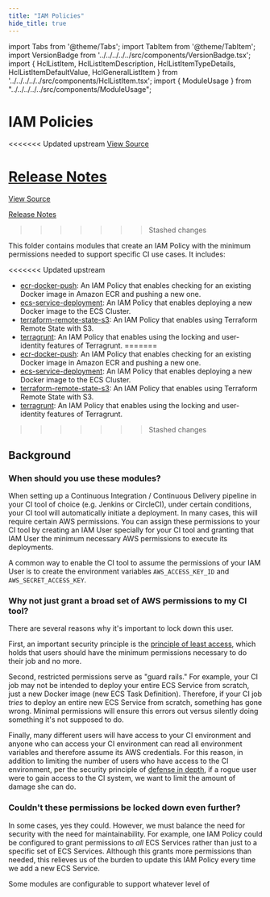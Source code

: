 ```yaml
---
title: "IAM Policies"
hide_title: true
---
```


import Tabs from '@theme/Tabs';
import TabItem from '@theme/TabItem';
import VersionBadge from '../../../../../src/components/VersionBadge.tsx';
import { HclListItem, HclListItemDescription, HclListItemTypeDetails, HclListItemDefaultValue, HclGeneralListItem } from '../../../../../src/components/HclListItem.tsx';
import { ModuleUsage } from "../../../../../src/components/ModuleUsage";

<VersionBadge repoTitle="CI Modules" version="0.51.6" lastModifiedVersion="0.48.0"/>

# IAM Policies

<<<<<<< Updated upstream
<a href="https://github.com/tnn-gruntwork-io/terraform-aws-ci/tree/v0.51.6/modules/iam-policies" className="link-button" title="View the source code for this module in GitHub.">View Source</a>

<a href="https://github.com/tnn-gruntwork-io/terraform-aws-ci/releases/tag/v0.48.0" className="link-button" title="Release notes for only versions which impacted this module.">Release Notes</a>
=======
<a href="https://github.com/tnn-gruntwork-io/terraform-aws-ci/tree/v0.51.6/modules/iam-policies" className="link-button" title="View the source code for this module in GitHub.">View Source</a>

<a href="https://github.com/tnn-gruntwork-io/terraform-aws-ci/releases/tag/v0.48.0" className="link-button" title="Release notes for only versions which impacted this module.">Release Notes</a>
>>>>>>> Stashed changes

This folder contains modules that create an IAM Policy with the minimum permissions needed to support specific CI use
cases. It includes:

<<<<<<< Updated upstream
*   [ecr-docker-push](https://github.com/tnn-gruntwork-io/terraform-aws-ci/tree/v0.51.6/modules/iam-policies/ecr-docker-push): An IAM Policy that enables checking for an existing Docker image in Amazon ECR and pushing a new one.
*   [ecs-service-deployment](https://github.com/tnn-gruntwork-io/terraform-aws-ci/tree/v0.51.6/modules/iam-policies/ecs-service-deployment): An IAM Policy that enables deploying a new Docker image to the ECS Cluster.
*   [terraform-remote-state-s3](https://github.com/tnn-gruntwork-io/terraform-aws-ci/tree/v0.51.6/modules/iam-policies/terraform-remote-state-s3): An IAM Policy that enables using Terraform Remote State with S3.
*   [terragrunt](https://github.com/tnn-gruntwork-io/terraform-aws-ci/tree/v0.51.6/modules/iam-policies/terragrunt): An IAM Policy that enables using the locking and user-identity features of Terragrunt.
=======
*   [ecr-docker-push](https://github.com/tnn-gruntwork-io/terraform-aws-ci/tree/v0.51.6/modules/iam-policies/ecr-docker-push): An IAM Policy that enables checking for an existing Docker image in Amazon ECR and pushing a new one.
*   [ecs-service-deployment](https://github.com/tnn-gruntwork-io/terraform-aws-ci/tree/v0.51.6/modules/iam-policies/ecs-service-deployment): An IAM Policy that enables deploying a new Docker image to the ECS Cluster.
*   [terraform-remote-state-s3](https://github.com/tnn-gruntwork-io/terraform-aws-ci/tree/v0.51.6/modules/iam-policies/terraform-remote-state-s3): An IAM Policy that enables using Terraform Remote State with S3.
*   [terragrunt](https://github.com/tnn-gruntwork-io/terraform-aws-ci/tree/v0.51.6/modules/iam-policies/terragrunt): An IAM Policy that enables using the locking and user-identity features of Terragrunt.
>>>>>>> Stashed changes

## Background

### When should you use these modules?

When setting up a Continuous Integration / Continuous Delivery pipeline in your CI tool of choice (e.g. Jenkins or
CircleCI), under certain conditions, your CI tool will automatically initiate a deployment. In many cases, this will
require certain AWS permissions. You can assign these permissions to your CI tool by creating an IAM User specially for
your CI tool and granting that IAM User the minimum necessary AWS permissions to execute its deployments.

A common way to enable the CI tool to assume the permissions of your IAM User is to create the environment variables
`AWS_ACCESS_KEY_ID` and `AWS_SECRET_ACCESS_KEY`.

### Why not just grant a broad set of AWS permissions to my CI tool?

There are several reasons why it's important to lock down this user.

First, an important security principle is the [principle of least access](https://en.wikipedia.org/wiki/Principle_of_least_privilege),
which holds that users should have the minimum permissions necessary to do their job and no more.

Second, restricted permissions serve as "guard rails." For example, your CI job may not be intended to deploy your entire
ECS Service from scratch, just a new Docker image (new ECS Task Definition). Therefore, if your CI job *tries* to
deploy an entire new ECS Service from scratch, something has gone wrong. Minimal permissions will ensure this errors out
versus silently doing something it's not supposed to do.

Finally, many different users will have access to your CI environment and anyone who can access your CI environment can
read all environment variables and therefore assume its AWS credentials. For this reason, in addition to limiting the
number of users who have access to the CI environment, per the security principle of [defense in depth](https://en.wikipedia.org/wiki/Defense_in_depth_\(computing\)), if a rogue user were to gain access to the CI system, we
want to limit the amount of damage she can do.

### Couldn't these permissions be locked down even further?

In some cases, yes they could. However, we must balance the need for security with the need for maintainability. For
example, one IAM Policy could be configured to grant permissions to *all* ECS Services rather than just to a specific set
of ECS Services. Although this grants more permissions than needed, this relieves us of the burden to update this IAM
Policy every time we add a new ECS Service.

Some modules are configurable to support whatever level of


<!-- ##DOCS-SOURCER-START
{
  "originalSources": [
<<<<<<< Updated upstream
    "https://github.com/tnn-gruntwork-io/terraform-aws-ci/tree/v0.51.6/modules/iam-policies/readme.md",
    "https://github.com/tnn-gruntwork-io/terraform-aws-ci/tree/v0.51.6/modules/iam-policies/variables.tf",
    "https://github.com/tnn-gruntwork-io/terraform-aws-ci/tree/v0.51.6/modules/iam-policies/outputs.tf"
=======
    "https://github.com/tnn-gruntwork-io/terraform-aws-ci/tree/v0.51.6/modules/iam-policies/readme.md",
    "https://github.com/tnn-gruntwork-io/terraform-aws-ci/tree/v0.51.6/modules/iam-policies/variables.tf",
    "https://github.com/tnn-gruntwork-io/terraform-aws-ci/tree/v0.51.6/modules/iam-policies/outputs.tf"
>>>>>>> Stashed changes
  ],
  "sourcePlugin": "module-catalog-api",
  "hash": "dc078bb2e1236c268d482828fe919610"
}
##DOCS-SOURCER-END -->
